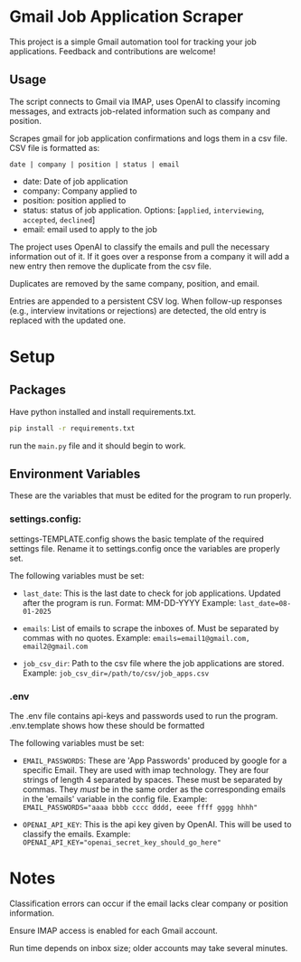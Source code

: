 # Gmail Job Application Scraper
This project is a simple Gmail automation tool for tracking your job applications. Feedback and contributions are welcome!

## Usage
The script connects to Gmail via IMAP, uses OpenAI to classify incoming messages, and extracts job-related information such as company and position.

Scrapes gmail for job application confirmations and logs them in a csv file.
CSV file is formatted as:

`date | company | position | status | email`

- date: Date of job application
- company: Company applied to
- position: position applied to
- status: status of job application. Options: [`applied`, `interviewing`, `accepted`, `declined`]
- email: email used to apply to the job

The project uses OpenAI to classify the emails and pull the necessary information out of it. If it goes over a response from a company it will add a new entry then remove the duplicate from the csv file. 

Duplicates are removed by the same company, position, and email. 

Entries are appended to a persistent CSV log. When follow-up responses (e.g., interview invitations or rejections) are detected, the old entry is replaced with the updated one.

# Setup
## Packages
Have python installed and install requirements.txt.

```bash
pip install -r requirements.txt
```

run the `main.py` file and it should begin to work. 

## Environment Variables
These are the variables that must be edited for the program to run properly.

### settings.config: 
settings-TEMPLATE.config shows the basic template of the required settings file.
Rename it to settings.config once the variables are properly set.

The following variables must be set:

- `last_date`: This is the last date to check for job applications. Updated after the program is run. 
    Format: MM-DD-YYYY
    Example: `last_date=08-01-2025`

- `emails`: List of emails to scrape the inboxes of. Must be separated by commas with no quotes.
    Example: `emails=email1@gmail.com, email2@gmail.com`

- `job_csv_dir`: Path to the csv file where the job applications are stored.
    Example: `job_csv_dir=/path/to/csv/job_apps.csv`

### .env

The .env file contains api-keys and passwords used to run the program. .env.template shows how these should be formatted

The following variables must be set:

- `EMAIL_PASSWORDS`: These are 'App Passwords' produced by google for a specific Email. They are used with imap technology. They are four strings of length 4 separated by spaces. These must be separated by commas. They *must* be in the same order as the corresponding emails in the 'emails' variable in the config file. 
    Example: `EMAIL_PASSWORDS="aaaa bbbb cccc dddd, eeee ffff gggg hhhh"`

- `OPENAI_API_KEY`: This is the api key given by OpenAI. This will be used to classify the emails. 
    Example: `OPENAI_API_KEY="openai_secret_key_should_go_here"`

# Notes

Classification errors can occur if the email lacks clear company or position information.

Ensure IMAP access is enabled for each Gmail account.

Run time depends on inbox size; older accounts may take several minutes.